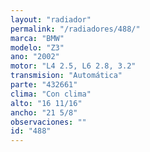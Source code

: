 ```yaml
---
layout: "radiador"
permalink: "/radiadores/488/"
marca: "BMW"
modelo: "Z3"
ano: "2002"
motor: "L4 2.5, L6 2.8, 3.2"
transmision: "Automática"
parte: "432661"
clima: "Con clima"
alto: "16 11/16"
ancho: "21 5/8"
observaciones: ""
id: "488"
---
```


